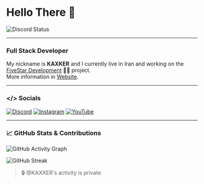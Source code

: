 # Hello There 👋


![Discord Status](https://lanyard.cnrad.dev/api/839784053296594954)



---

### Full Stack Developer

My nickname is **KAXKER** and I currently live in Iran and working on the [FiveStar Development](https://github.com/FiveStar-Dev) 👨‍💻 project.  
More information in [Website](https://your-website-link.com).

---



### </> Socials

[![Discord](https://img.shields.io/badge/Discord-5865F2?style=for-the-badge&logo=discord&logoColor=white)](https://discord.gg/yourinvite)
[![Instagram](https://img.shields.io/badge/Instagram-E4405F?style=for-the-badge&logo=instagram&logoColor=white)](https://instagram.com/yourprofile)
[![YouTube](https://img.shields.io/badge/YouTube-FF0000?style=for-the-badge&logo=youtube&logoColor=white)](https://youtube.com/yourchannel)

---

### 📈 GitHub Stats & Contributions

<!-- Activity graph -->
![GitHub Activity Graph](https://github-readme-activity-graph.vercel.app/graph?username=kaxxer&theme=github-dark&hide_border=true)

<!-- Contribution streak -->
![GitHub Streak](https://streak-stats.demolab.com?user=kaxxer&theme=github-dark&hide_border=true)

<!-- Private Contributions -->
> 🔒 @KAXXER's activity is private
